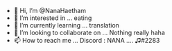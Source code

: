 - 👋 Hi, I’m @NanaHaetham
- 👀 I’m interested in ... eating
- 🌱 I’m currently learning ... translation
- 💞️ I’m looking to collaborate on ... Nothing really haha
- 📫 How to reach me ... Discord : NANA .... ♫#2283


<!---
NanaHaetham/NanaHaetham is a ✨ special ✨ repository because its `README.md` (this file) appears on your GitHub profile.
You can click the Preview link to take a look at your changes.
--->
